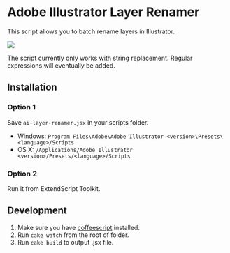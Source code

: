 # Adobe Illustrator Layer Renamer

This script allows you to batch rename layers in Illustrator. 

![](https://s3-us-west-2.amazonaws.com/sebastienlavoie.personal/adobe-illustrator-layer-renamer.png)

The script currently only works with string replacement. Regular expressions will eventually be added.

## Installation

### Option 1

Save `ai-layer-renamer.jsx` in your scripts folder.

- Windows: `Program Files\Adobe\Adobe Illustrator <version>\Presets\<language>/Scripts`
- OS X: `/Applications/Adobe Illustrator <version>/Presets/<language>/Scripts`

### Option 2

Run it from ExtendScript Toolkit.

## Development

1. Make sure you have [coffeescript](http://coffeescript.org) installed.
2. Run `cake watch` from the root of folder.
3. Run `cake build` to output .jsx file.
